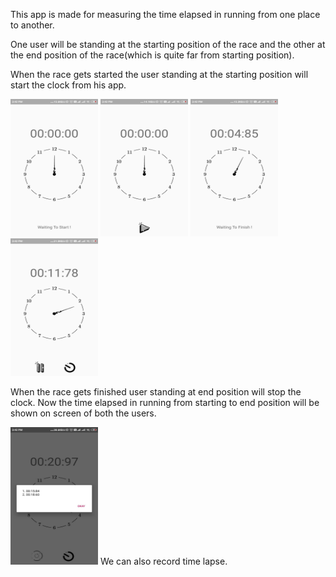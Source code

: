 This app is made for measuring the time elapsed in running from one place to another.

One user will be standing at the starting position of the race and the other at the end position of the race(which is
quite far from starting position).

When the race gets started the user standing at the starting position will start the clock from his app.

 <img src="https://github.com/shubhamptw/Stopwatch/blob/master/Screenshot_2020-02-22-15-42-01-621_com.shubham.stopwatch3.jpg" width="140" height ="220"> <img src="https://github.com/shubhamptw/Stopwatch/blob/master/Screenshot_2020-02-22-15-42-09-304_com.shubham.stopwatch1.jpg" width="140" height ="220"> <img src="https://github.com/shubhamptw/Stopwatch/blob/master/Screenshot_2020-02-22-15-42-18-929_com.shubham.stopwatch1.jpg" width="140" height ="220"> <img src="https://github.com/shubhamptw/Stopwatch/blob/master/Screenshot_2020-02-22-15-42-26-954_com.shubham.stopwatch3.jpg" width="140" height ="220">
 
 When the race gets finished user standing at end position will stop the clock.
 Now the time elapsed in running from starting to end position will be shown on screen of both the users.
 
 <img src="https://github.com/shubhamptw/Stopwatch/blob/master/Screenshot_2020-02-22-15-42-41-372_com.shubham.stopwatch3.jpg" width="140" height ="220">
We can also record time lapse.


